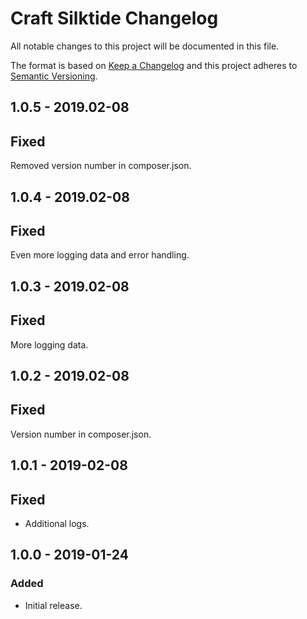 # Craft Silktide Changelog

All notable changes to this project will be documented in this file.

The format is based on [Keep a Changelog](http://keepachangelog.com/) and this project adheres to [Semantic Versioning](http://semver.org/).

## 1.0.5 - 2019.02-08
## Fixed
Removed version number in composer.json.

## 1.0.4 - 2019.02-08
## Fixed
Even more logging data and error handling.

## 1.0.3 - 2019.02-08
## Fixed
More logging data.

## 1.0.2 - 2019.02-08
## Fixed
Version number in composer.json.

## 1.0.1 - 2019-02-08
## Fixed
- Additional logs.

## 1.0.0 - 2019-01-24
### Added
- Initial release.
